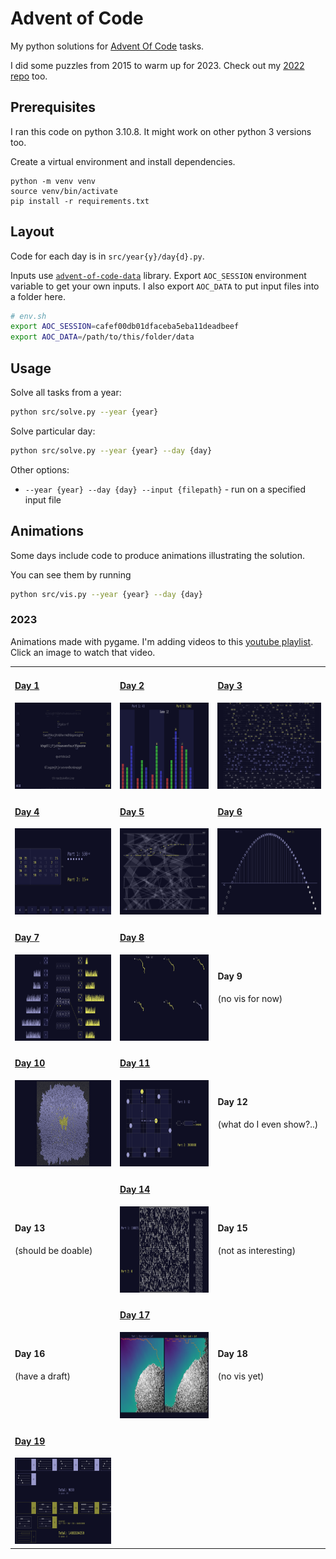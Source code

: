 # Advent of Code 

My python solutions for [Advent Of Code](https://adventofcode.com) tasks. 

I did some puzzles from 2015 to warm up for 2023. Check out my [2022 repo](https://github.com/gereleth/AdventOfCode2022) too. 

## Prerequisites

I ran this code on python 3.10.8. It might work on other python 3 versions too.

Create a virtual environment and install dependencies.

```
python -m venv venv
source venv/bin/activate
pip install -r requirements.txt
```

## Layout

Code for each day is in `src/year{y}/day{d}.py`.

Inputs use [`advent-of-code-data`](https://pypi.org/project/advent-of-code-data/) library.
Export `AOC_SESSION` environment variable to get your own inputs.
I also export `AOC_DATA` to put input files into a folder here.

```bash
# env.sh
export AOC_SESSION=cafef00db01dfaceba5eba11deadbeef
export AOC_DATA=/path/to/this/folder/data
```

## Usage

Solve all tasks from a year:

```bash
python src/solve.py --year {year}
```

Solve particular day:

```bash
python src/solve.py --year {year} --day {day}
```

Other options:

- `--year {year} --day {day} --input {filepath}` - run on a specified input file

## Animations

Some days include code to produce animations illustrating the solution.

You can see them by running

```bash
python src/vis.py --year {year} --day {day}
```

### 2023

Animations made with pygame. I'm adding videos to this [youtube playlist](https://www.youtube.com/playlist?list=PLo8XMPR0L8PcIiGtLllA7r3llWXHP3I_7). Click an image to watch that video.

<table>
    <tr>
        <td>
            <h4><a href="src/year2023/day01vis.py">Day 1</a></h4>
            <a href="https://youtu.be/9hk2N5j0_YE" target="_blank" rel="noopener"><img src="outputs/2023-day01-trebuchet.png" height="138" width="185"></a>
        </td>
        <td>            
            <h4><a href="src/year2023/day02vis.py">Day 2</a></h4>
            <a href="https://youtu.be/kaY-e_vGzg4" target="_blank" rel="noopener"><img src="outputs/2023-day02-cube-conundrum.png" height="138" width="246"></a>
        </td>
        <td>
            <h4><a href="src/year2023/day03vis.py">Day 3</a></h4>
            <a href="https://youtu.be/6he5Wah7WBg" target="_blank" rel="noopener"><img src="outputs/2023-day03-gear-ratios.png" height="138" width="246"></a>
        </td>
    </tr>
    <tr>
        <td>
            <h4><a href="src/year2023/day04vis.py">Day 4</a></h4>
            <a href="https://youtu.be/CzSTY_7OMws" target="_blank" rel="noopener"><img src="outputs/2023-day04-scratchcards.png" height="138" width="246"></a>
        </td>
        <td>        
            <h4><a href="src/year2023/day05vis.py">Day 5</a></h4>
            <a href="https://youtu.be/noSUwk0vDqQ" target="_blank" rel="noopener"><img src="outputs/2023-day05-if-you-give-a-seed-a-fertilizer.png" height="138" width="246"></a>    
        </td>
        <td>
            <h4><a href="src/year2023/day06vis.py">Day 6</a></h4>
            <a href="https://youtu.be/cMvW4DCkeoc" target="_blank" rel="noopener"><img src="outputs/2023-day06-wait-for-it.png" height="138" width="246"></a>  
        </td>
    </tr>
    <tr>
        <td>
            <h4><a href="src/year2023/day07vis.py">Day 7</a></h4>
            <a href="https://youtu.be/I8h9GvjeJ8g" target="_blank" rel="noopener"><img src="outputs/2023-day07-camel-cards.png" height="138" width="246"></a>
        </td>
        <td>  
            <h4><a href="src/year2023/day08vis.py">Day 8</a></h4>
            <a href="https://youtu.be/76pq7DGtRfE" target="_blank" rel="noopener"><img src="outputs/2023-day08-haunted-wasteland.png" height="138" width="246"></a>
        </td>
        <td>
            <h4>Day 9</a></h4>
            (no vis for now)
        </td>
    </tr>
        <tr>
        <td>
            <h4><a href="src/year2023/day10vis.py">Day 10</a></h4>
            <a href="https://youtu.be/bKFK0A10yi4" target="_blank" rel="noopener"><img src="outputs/2023-day10-pipe-maze.png" height="138" width="246"></a>
        </td>
        <td>
            <h4><a href="src/year2023/day11vis.py">Day 11</a></h4>
            <a href="https://youtu.be/zbFeoUQiC9E" target="_blank" rel="noopener"><img src="outputs/2023-day11-cosmic-expansion.png" height="138" width="246"></a>
        </td>
        <td>
            <h4>Day 12</a></h4>
            (what do I even show?..)
        </td>
    </tr>
    <tr>
        <td>
            <h4>Day 13</a></h4>
            (should be doable)
        </td>
        <td>
            <h4><a href="src/year2023/day14vis.py">Day 14</a></h4>
            <a href="https://youtu.be/DY3gP2WB-oo" target="_blank" rel="noopener"><img src="outputs/2023-day14-parabolic-reflector-dish.png" height="138" width="246"></a>
        </td>
        <td>            
        <h4>Day 15</a></h4>
            (not as interesting)
        </td>
    </tr>
    <tr>
        <td>
            <h4>Day 16</a></h4>
            (have a draft)
        </td>
        <td>
            <h4><a href="src/year2023/day17vis.py">Day 17</a></h4>
            <a href="https://youtu.be/GhkrkVj8ODk" target="_blank" rel="noopener"><img src="outputs/2023-day17-clumsy-crucible.png" height="138" width="246"></a>
        </td>
        <td>
            <h4>Day 18</a></h4>
            (no vis yet)
        </td>
    </tr>
    <tr>
        <td>
            <h4><a href="src/year2023/day19vis.py">Day 19</a></h4>
            <a href="https://youtu.be/WqCZB9lt1vI" target="_blank" rel="noopener"><img src="outputs/2023-day19-aplenty.png" height="138" width="246"></a>
        </td>
        <td>
        </td>
        <td>
        </td>
    </tr>
</table>
